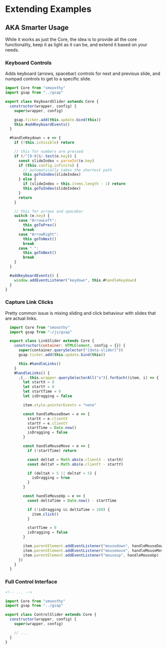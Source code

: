 # Extending Examples

## AKA Smarter Usage

While it works as just the Core, the idea is to provide all the core functionality, keep it as light as it can be, and extend it based on your needs.

### Keyboard Controls

Adds keyboard (arrows, spacebar) controls for next and previous slide, and numpad controls to get to a specific slide.

```js
import Core from "smooothy"
import gsap from "../gsap"

export class KeyboardSlider extends Core {
  constructor(wrapper, config) {
    super(wrapper, config)

    gsap.ticker.add(this.update.bind(this))
    this.#addKeyboardEvents()
  }

  #handleKeydown = e => {
    if (!this.isVisible) return

    // this for numbers are pressed
    if (/^[0-9]$/.test(e.key)) {
      const slideIndex = parseInt(e.key)
      if (this.config.infinite) {
        // automatically takes the shortest path
        this.goToIndex(slideIndex)
      } else {
        if (slideIndex > this.items.length - 1) return
        this.goToIndex(slideIndex)
      }
      return
    }

    // this for arrows and spacebar
    switch (e.key) {
      case "ArrowLeft":
        this.goToPrev()
        break
      case "ArrowRight":
        this.goToNext()
        break
      case " ":
        this.goToNext()
        break
    }
  }

  #addKeyboardEvents() {
    window.addEventListener("keydown", this.#handleKeydown)
  }
}
```

### Capture Link Clicks

Pretty common issue is mixing sliding and click behaviour with slides that are actual links.

```js
  import Core from "smooothy"
  import gsap from "~/js/gsap"

  export class LinkSlider extends Core {
    constructor(container: HTMLElement, config = {}) {
      super(container.querySelector("[data-slider]"))
      gsap.ticker.add(this.update.bind(this))

      this.#handleLinks()
    }
    #handleLinks() {
      ;[...this.wrapper.querySelectorAll("a")].forEach((item, i) => {
        let startX = 0
        let startY = 0
        let startTime = 0
        let isDragging = false

        item.style.pointerEvents = "none"

        const handleMouseDown = e => {
          startX = e.clientX
          startY = e.clientY
          startTime = Date.now()
          isDragging = false
        }

        const handleMouseMove = e => {
          if (!startTime) return

          const deltaX = Math.abs(e.clientX - startX)
          const deltaY = Math.abs(e.clientY - startY)

          if (deltaX > 5 || deltaY > 5) {
            isDragging = true
          }
        }

        const handleMouseUp = e => {
          const deltaTime = Date.now() - startTime

          if (!isDragging && deltaTime < 200) {
            item.click()
          }

          startTime = 0
          isDragging = false
        }

        item.parentElement.addEventListener("mousedown", handleMouseDown)
        item.parentElement.addEventListener("mousemove", handleMouseMove)
        item.parentElement.addEventListener("mouseup", handleMouseUp)
      })
    }
  }
```

### Full Control Interface

```html
<!-- ... -->
```

```js
import Core from "smooothy"
import gsap from "../gsap"

export class ControlSlider extends Core {
  constructor(wrapper, config) {
    super(wrapper, config)

    // ...
  }
}
```
